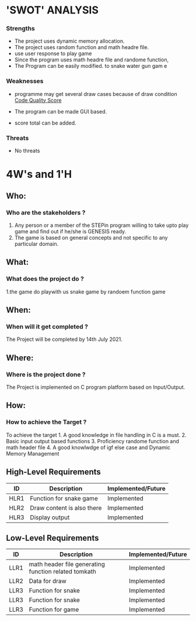 # 'SWOT' ANALYSIS
### Strengths
* The project uses dynamic memory allocation.
* The project uses random function and math headre file.
* use   user response to play game 
* Since the program uses math headre file and randome function,
* The Program can be easily modified. to  snake water gun gam e

### Weaknesses
* programme  may get several draw cases because of draw condition
[Code Quality Score](https://www.code-inspector.com/project/26754/score/svg)

* The program can be made GUI based.
* score total can be added.
### Threats
* No threats 

# 4W's and 1'H
## Who:
### Who are the stakeholders ?
1. Any person or a member of the STEPin program willing to take upto play game and find out if he/she is GENESIS ready.
2. The game is based on general concepts and not specific to any particular domain. 

## What:

### What does the project do ?
1.the game do playwith us snake game by randoem function game

## When:


### When will it get completed ?
The Project will be completed by 14th July 2021.
## Where:

### Where is the project done ?
The Project is implemented on C program platform based on Input/Output.

## How:

### How to achieve the Target ?
To achieve the target
    1. A good knowledge in file handling in C is a must.
    2. Basic input output based functions
    3. Proficiency randome function and math header file
    4. A good knowlwdge of igf else case and Dynamic Memory Management

## High-Level Requirements
|ID	  |Description		             |Implemented/Future|
|-----|----------------------------    |------------------|
|HLR1	|Function for snake game |       Implemented|
|HLR2	|Draw content is also there |            Implemented| 
|HLR3	|Display output            |            Implemented| 

## Low-Level Requirements
|ID	  |Description		             |Implemented/Future|
|-----|----------------------------|------------------|
|LLR1	|math header file generating function related tomkath|       Implemented|
|LLR2	|Data for draw             	 |       Implemented| 
|LLR3	|Function for snake      |       Implemented|
|LLR3	|Function for snake            |       Implemented|
|LLR3	|Function for game          |       Implemented|
